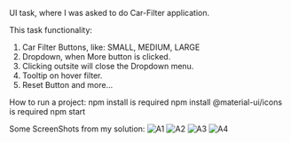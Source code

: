 UI task, where I was asked to do Car-Filter application. 

This task functionality:
   1. Car Filter Buttons, like: SMALL, MEDIUM, LARGE
   2. Dropdown, when More button is clicked.
   3. Clicking outsite will close the Dropdown menu.
   4. Tooltip on hover filter.
   5. Reset Button and more...

How to run a project: 
    npm install is required
    npm install @material-ui/icons is required
    npm start
    
    
Some ScreenShots from my solution:
![A1](https://user-images.githubusercontent.com/74046943/122687910-a8a3e880-d221-11eb-9502-893a3891c4cf.png)
![A2](https://user-images.githubusercontent.com/74046943/122687909-a80b5200-d221-11eb-9cf4-f6e12da0dc67.png)
![A3](https://user-images.githubusercontent.com/74046943/122687907-a6da2500-d221-11eb-943b-cdd69cd52bf4.png)
![A4](https://user-images.githubusercontent.com/74046943/122687911-a8a3e880-d221-11eb-989f-6747787444fd.png)
